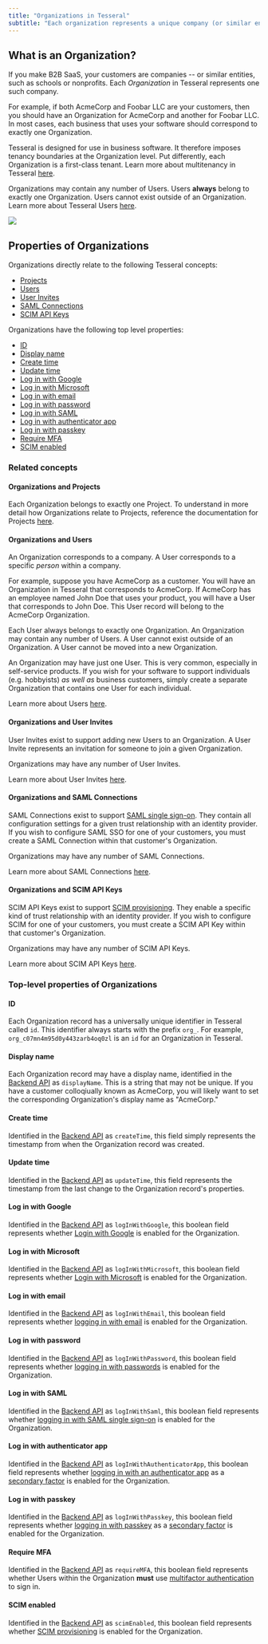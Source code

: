 ```yaml
---
title: "Organizations in Tesseral"
subtitle: "Each organization represents a unique company (or similar entity) that uses your software"
---
```


## What is an Organization?

If you make B2B SaaS, your customers are companies -- or similar entities, such as schools or nonprofits. Each *Organization* in Tesseral represents one such company. 

For example, if both AcmeCorp and Foobar LLC are your customers, then you should have an Organization for AcmeCorp and another for Foobar LLC. In most cases, each business that uses your software should correspond to exactly one Organization.

Tesseral is designed for use in business software. It therefore imposes tenancy boundaries at the Organization level. Put differently, each Organization is a first-class tenant. Learn more about multitenancy in Tesseral [here](/docs/features/b2b-multitenancy).

Organizations may contain any number of Users. Users **always** belong to exactly one Organization. Users cannot exist outside of an Organization. Learn more about Tesseral Users [here](/docs/concepts/users).

<Frame caption="Organizations always belong to Projects" >
    <img src = "/assets/concepts/hierarchy-organization.png">
    </img>
</Frame>


## Properties of Organizations

Organizations directly relate to the following Tesseral concepts:
* [Projects](/docs/concepts/projects#projects-and-organizations)
* [Users](#organizations-and-users)
* [User Invites](#organizations-and-user-invites)
* [SAML Connections](#organizations-and-saml-connections)
* [SCIM API Keys](#organizations-and-scim-api-keys)

Organizations have the following top level properties:

* [ID](#id)
* [Display name](#display-name)
* [Create time](#create-time)
* [Update time](#update-time)
* [Log in with Google](#log-in-with-google)
* [Log in with Microsoft](#log-in-with-microsoft)
* [Log in with email](#log-in-with-microsoft)
* [Log in with password](#log-in-with-password)
* [Log in with SAML](#log-in-with-saml)
* [Log in with authenticator app](#log-in-with-authenticator-app)
* [Log in with passkey](#log-in-with-passkey)
* [Require MFA](#require-mfa)
* [SCIM enabled](#scim-enabled)


### Related concepts

#### Organizations and Projects

Each Organization belongs to exactly one Project. To understand in more detail how Organizations relate to Projects, reference the documentation for Projects [here](/docs/concepts/projects#projects-and-organizations).

#### Organizations and Users

An Organization corresponds to a company. A User corresponds to a specific *person* within a company. 

For example, suppose you have AcmeCorp as a customer. You will have an Organization in Tesseral that corresponds to AcmeCorp. If AcmeCorp has an employee named John Doe that uses your product, you will have a User that corresponds to John Doe. This User record will belong to the AcmeCorp Organization.

Each User always belongs to exactly one Organization. An Organization may contain any number of Users. A User cannot exist outside of an Organization. A User cannot be moved into a new Organization.

<Note>An Organization may have just one User. This is very common, especially in self-service products. If you wish for your software to support individuals (e.g. hobbyists) *as well as* business customers, simply create a separate Organization that contains one User for each individual. </Note> 

Learn more about Users [here](/docs/concepts/users).

#### Organizations and User Invites

User Invites exist to support adding new Users to an Organization. A User Invite represents an invitation for someone to join a given Organization. 

Organizations may have any number of User Invites. 

Learn more about User Invites [here](/docs/concepts/user-invites).


#### Organizations and SAML Connections

SAML Connections exist to support [SAML single sign-on](/docs/features/saml-sso). They contain all configuration settings for a given trust relationship with an identity provider. If you wish to configure SAML SSO for one of your customers, you must create a SAML Connection within that customer's Organization. 

Organizations may have any number of SAML Connections. 

Learn more about SAML Connections [here](/docs/concepts/saml-connections).

#### Organizations and SCIM API Keys

SCIM API Keys exist to support [SCIM provisioning](/docs/features/scim-provisioning). They enable a specific kind of trust relationship with an identity provider. If you wish to configure SCIM for one of your customers, you must create a SCIM API Key within that customer's Organization.

Organizations may have any number of SCIM API Keys. 

Learn more about SCIM API Keys [here](/docs/concepts/scim-api-keys).

### Top-level properties of Organizations

#### ID

Each Organization record has a universally unique identifier in Tesseral called `id`. This identifier always starts with the prefix `org_`. For example, `org_c07mn4m95d0y443zarb4oq0zl` is an `id` for an Organization in Tesseral. 


#### Display name

Each Organization record may have a display name, identified in the [Backend API](/docs/backend-api-reference) as `displayName`. This is a string that may not be unique. If you have a customer colloqiually known as AcmeCorp, you will likely want to set the corresponding Organization's display name as "AcmeCorp."

#### Create time

Identified in the [Backend API](/docs/backend-api-reference) as `createTime`, this field simply represents the timestamp from when the Organization record was created.

#### Update time

Identified in the [Backend API](/docs/backend-api-reference) as `updateTime`, this field  represents the timestamp from the last change to the Organization record's properties.

#### Log in with Google

Identified in the [Backend API](/docs/backend-api-reference) as `logInWithGoogle`, this boolean field represents whether [Login with Google](/docs/login-methods/primary-factors/log-in-with-google) is enabled for the Organization.

#### Log in with Microsoft

Identified in the [Backend API](/docs/backend-api-reference) as `logInWithMicrosoft`, this boolean field represents whether [Login with Microsoft](/docs/login-methods/primary-factors/log-in-with-microsoft) is enabled for the Organization.

#### Log in with email

Identified in the [Backend API](/docs/backend-api-reference) as `logInWithEmail`, this boolean field represents whether [logging in with email](/docs/login-methods/primary-factors/log-in-with-email-magic-links) is enabled for the Organization.


#### Log in with password

Identified in the [Backend API](/docs/backend-api-reference) as `logInWithPassword`, this boolean field represents whether [logging in with passwords](/docs/login-methods/primary-factors/log-in-with-password) is enabled for the Organization.


#### Log in with SAML

Identified in the [Backend API](/docs/backend-api-reference) as `logInWithSaml`, this boolean field represents whether [logging in with SAML single sign-on](/docs/login-methods/primary-factors/log-in-with-enterprise-sso-saml) is enabled for the Organization.


#### Log in with authenticator app

Identified in the [Backend API](/docs/backend-api-reference) as `logInWithAuthenticatorApp`, this boolean field represents whether [logging in with an authenticator app](/docs/login-methods/secondary-factors/login-with-authenticator-app) as a [secondary factor](/docs/features/multifactor-authentication-mfa) is enabled for the Organization.


#### Log in with passkey

Identified in the [Backend API](/docs/backend-api-reference) as `logInWithPasskey`, this boolean field represents whether [logging in with passkey](/docs/login-methods/secondary-factors/login-with-passkey) as a [secondary factor](/docs/features/multifactor-authentication-mfa) is enabled for the Organization.


#### Require MFA

Identified in the [Backend API](/docs/backend-api-reference) as `requireMFA`, this boolean field represents whether Users within the Organization **must** use [multifactor authentication](/docs/features/multifactor-authentication-mfa) to sign in.

#### SCIM enabled

Identified in the [Backend API](/docs/backend-api-reference) as `scimEnabled`, this boolean field represents whether [SCIM provisioning](/docs/features/scim-provisioning) is enabled for the Organization.

